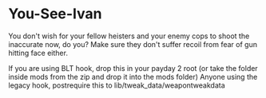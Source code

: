 # You-See-Ivan

You don't wish for your fellow heisters and your enemy cops to shoot the inaccurate now, do you?
Make sure they don't suffer recoil from fear of gun hitting face either.

If you are using BLT hook, drop this in your payday 2 root (or take the folder inside mods from the zip and drop it 
into the mods folder)
Anyone using the legacy hook, postrequire this to lib/tweak_data/weapontweakdata
